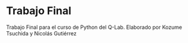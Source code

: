 # Trabajo Final
 Trabajo Final para el curso de Python del Q-Lab. Elaborado por Kozume Tsuchida y Nicolás Gutiérrez
